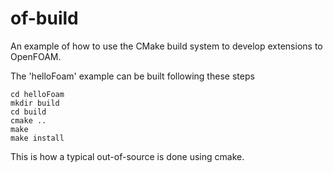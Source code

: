 of-build
========
An example of how to use the CMake build system to develop extensions to OpenFOAM.

The 'helloFoam' example can be built following these steps

    cd helloFoam
    mkdir build
    cd build
    cmake ..
    make
    make install

This is how a typical out-of-source is done using cmake.

